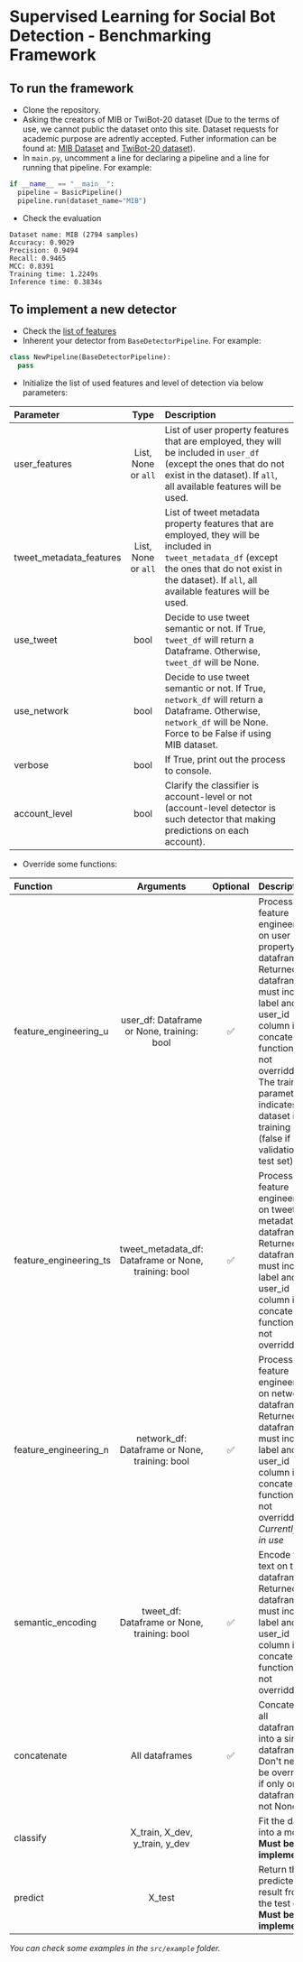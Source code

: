 # Supervised Learning for Social Bot Detection - Benchmarking Framework

## To run the framework

- Clone the repository.
- Asking the creators of MIB or TwiBot-20 dataset (Due to the terms of use, we cannot public the dataset onto this site. Dataset requests for academic purpose are adrently accepted. Futher information can be found at: [MIB Dataset](http://mib.projects.iit.cnr.it/dataset.html) and [TwiBot-20 dataset](wind_binteng@stu.xjtu.edu.cn)).
- In `main.py`, uncomment a line for declaring a pipeline and a line for running that pipeline. For example:

```python
if __name__ == "__main__":
  pipeline = BasicPipeline()
  pipeline.run(dataset_name="MIB")
```

- Check the evaluation

```
Dataset name: MIB (2794 samples)
Accuracy: 0.9029
Precision: 0.9494
Recall: 0.9465
MCC: 0.8391
Training time: 1.2249s
Inference time: 0.3834s
```

## To implement a new detector

- Check the [list of features](https://drive.google.com/file/d/1DWuNymZxqCEF8v7ySHTLOAU3EIhIlvHp/view?usp=sharing)
- Inherent your detector from `BaseDetectorPipeline`. For example:

```python
class NewPipeline(BaseDetectorPipeline):
  pass
```

- Initialize the list of used features and level of detection via below parameters:

| Parameter | Type | Description |
| :--- | :---: | :--- |
| user_features | List<str>, None or `all` | List of user property features that are employed, they will be included in `user_df` (except the ones that do not exist in the dataset). If `all`, all available features will be used. |
| tweet_metadata_features | List<str>, None or `all` |  List of tweet metadata property features that are employed, they will be included in `tweet_metadata_df` (except the ones that do not exist in the dataset). If `all`, all available features will be used. |
| use_tweet | bool | Decide to use tweet semantic or not. If True, `tweet_df` will return a Dataframe. Otherwise, `tweet_df` will be None. |
| use_network | bool | Decide to use tweet semantic or not. If True, `network_df` will return a Dataframe. Otherwise, `network_df` will be None. Force to be False if using MIB dataset. |
| verbose | bool | If True, print out the process to console. |
| account_level | bool | Clarify the classifier is account-level or not (account-level detector is such detector that making predictions on each account). |
  
- Override some functions:
  
| Function | Arguments | Optional | Description |
| :--- | :---: | :--: | :--- |
| feature_engineering_u | user_df: Dataframe or None, training: bool | :white_check_mark: | Process feature engineering on user property dataframe. Returned dataframe must include label and user_id column if concatenate function is not overridden. The training parameter indicates the dataset is in training set (false if in validation and test set). |
| feature_engineering_ts | tweet_metadata_df: Dataframe or None, training: bool | :white_check_mark: | Process feature engineering on tweet metadata dataframe. Returned dataframe must include label and user_id column if concatenate function is not overridden. |
| feature_engineering_n | network_df: Dataframe or None, training: bool | :white_check_mark: | Process feature engineering on network dataframe. Returned dataframe must include label and user_id column if concatenate function is not overridden. *Currently not in use* |
| semantic_encoding | tweet_df: Dataframe or None, training: bool | :white_check_mark: | Encode the text on tweet dataframe. Returned dataframe must include label and user_id column if concatenate function is not overridden. |
| concatenate | All dataframes | :white_check_mark: | Concatenate all dataframes into a single dataframe. Don't need to be overriden if only one dataframe is not None. |
| classify | X_train, X_dev, y_train, y_dev |  | Fit the data into a model. **Must be implemented.** |
| predict | X_test | | Return the predicted result from the test data. **Must be implemented.** |
  
*You can check some examples in the `src/example` folder.*
